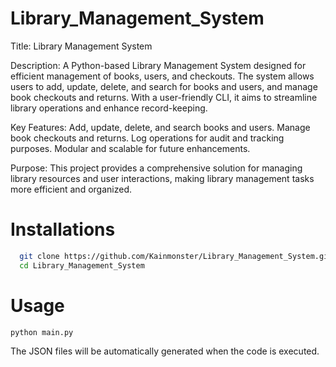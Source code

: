 # Library_Management_System
Title: Library Management System

Description:
  A Python-based Library Management System designed for efficient management of books, users, and checkouts. The system allows users to add, update, delete, and search for books and users, and manage book checkouts and returns. With a user-friendly CLI, it aims to         streamline library operations and enhance record-keeping.

Key Features:
  Add, update, delete, and search books and users.
  Manage book checkouts and returns.
  Log operations for audit and tracking purposes.
  Modular and scalable for future enhancements.
  
Purpose:
  This project provides a comprehensive solution for managing library resources and user interactions, making library management tasks more efficient and organized.

# Installations
```bash
  git clone https://github.com/Kainmonster/Library_Management_System.git
  cd Library_Management_System
```
# Usage
```bash
python main.py
```

The JSON files will be automatically generated when the code is executed.

